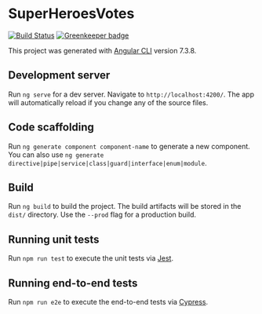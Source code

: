 # SuperHeroesVotes

[![Build Status](https://travis-ci.com/dlevkov/super-heroes-votes.svg?branch=master)](https://travis-ci.com/dlevkov/super-heroes-votes)
[![Greenkeeper badge](https://badges.greenkeeper.io/dlevkov/super-heroes-votes.svg)](https://greenkeeper.io/)

This project was generated with [Angular CLI](https://github.com/angular/angular-cli) version 7.3.8.

## Development server

Run `ng serve` for a dev server. Navigate to `http://localhost:4200/`. The app will automatically reload if you change any of the source files.

## Code scaffolding

Run `ng generate component component-name` to generate a new component. You can also use `ng generate directive|pipe|service|class|guard|interface|enum|module`.

## Build

Run `ng build` to build the project. The build artifacts will be stored in the `dist/` directory. Use the `--prod` flag for a production build.

## Running unit tests

Run `npm run test` to execute the unit tests via [Jest](https://jest.io).

## Running end-to-end tests

Run `npm run e2e` to execute the end-to-end tests via [Cypress](https://www.cypress.io/).
